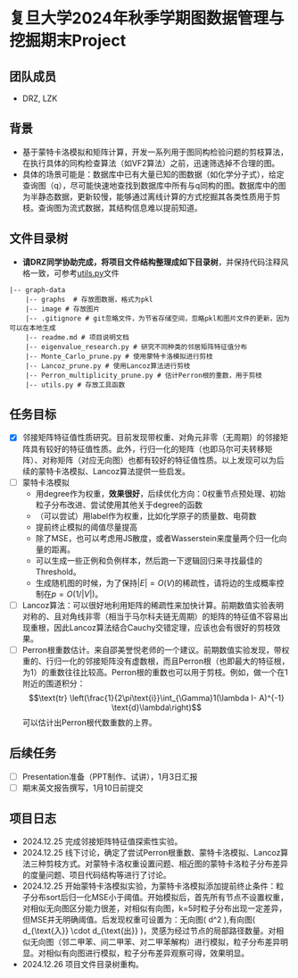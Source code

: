 # 复旦大学2024年秋季学期图数据管理与挖掘期末Project

## 团队成员
- DRZ, LZK

## 背景
- 基于蒙特卡洛模拟和矩阵计算，开发一系列用于图同构检验问题的剪枝算法，在执行具体的同构检查算法（如VF2算法）之前，迅速筛选掉不合理的图。
- 具体的场景可能是：数据库中已有大量已知的图数据（如化学分子式），给定查询图（q），尽可能快速地查找到数据库中所有与q同构的图。数据库中的图为半静态数据，更新较慢，能够通过离线计算的方式挖掘其各类性质用于剪枝。查询图为流式数据，其结构信息难以提前知道。

## 文件目录树
- **请DRZ同学协助完成，将项目文件结构整理成如下目录树**，并保持代码注释风格一致，可参考[utils.py](./utils.py)文件
```
|-- graph-data
    |-- graphs  # 存放图数据，格式为pkl
    |-- image # 存放图片
    |-- .gitignore # git忽略文件，为节省存储空间，忽略pkl和图片文件的更新，因为可以在本地生成
    |-- readme.md # 项目说明文档
    |-- eigenvalue_research.py # 研究不同种类的邻居矩阵特征值分布
    |-- Monte_Carlo_prune.py # 使用蒙特卡洛模拟进行剪枝
    |-- Lancoz_prune.py # 使用Lancoz算法进行剪枝
    |-- Perron_multiplicity_prune.py # 估计Perron根的重数，用于剪枝
    |-- utils.py # 存放工具函数
```

## 任务目标
- [x] 邻接矩阵特征值性质研究。目前发现带权重、对角元非零（无周期）的邻接矩阵具有较好的特征值性质。此外，行归一化的矩阵（也即马尔可夫转移矩阵）、对称矩阵（对应无向图）也都有较好的特征值性质。以上发现可以为后续的蒙特卡洛模拟、Lancoz算法提供一些启发。
- [ ] 蒙特卡洛模拟
  - 用degree作为权重，**效果很好**，后续优化方向：0权重节点预处理、初始粒子分布改进、尝试使用其他关于degree的函数
  - （可以尝试）用label作为权重，比如化学原子的质量数、电荷数
  - 提前终止模拟的阈值尽量提高
  - 除了MSE，也可以考虑用JS散度，或者Wasserstein来度量两个归一化向量的距离。
  - 可以生成一些正例和负例样本，然后跑一下逻辑回归来寻找最佳的Threshold。
  - 生成随机图的时候，为了保持$|E|=O(V)$的稀疏性，请将边的生成概率控制在$p=O(1/|V|)$。
- [ ] Lancoz算法：可以很好地利用矩阵的稀疏性来加快计算。前期数值实验表明对称的、且对角线非零（相当于马尔科夫链无周期）的矩阵的特征值不容易出现重根，因此Lancoz算法结合Cauchy交错定理，应该也会有很好的剪枝效果。
- [ ] Perron根重数估计。来自邵美誉悦老师的一个建议。前期数值实验发现，带权重的、行归一化的邻接矩阵没有虚数根，而且Perron根（也即最大的特征根，为1）的重数往往比较高。Perron根的重数也可以用于剪枝。例如，做一个在1附近的围道积分：
$$\text{tr} \left(\frac{1}{2\pi\text{i}}\int_{\Gamma}1(\lambda I- A)^{-1} \text{d}\lambda\right)$$
可以估计出Perron根代数重数的上界。

## 后续任务
- [ ] Presentation准备（PPT制作、试讲），1月3日汇报
- [ ] 期末英文报告撰写，1月10日前提交

## 项目日志
- 2024.12.25 完成邻接矩阵特征值探索性实验。
- 2024.12.25 线下讨论，确定了尝试Perron根重数、蒙特卡洛模拟、Lancoz算法三种剪枝方式。对蒙特卡洛权重设置问题、相近图的蒙特卡洛粒子分布差异的度量问题、项目代码结构等进行了讨论。
- 2024.12.25 开始蒙特卡洛模拟实验，为蒙特卡洛模拟添加提前终止条件：粒子分布sort后归一化MSE小于阈值。开始模拟后，首先所有节点不设置权重，对相似无向图区分能力很差，对相似有向图，k=5时粒子分布出现一定差异，但MSE并无明确阈值。后发现权重可设置为：无向图\( d^2 \),有向图\( d_{\text{入}} \cdot d_{\text{出}} \)，灵感为经过节点的局部路径数量。对相似无向图（邻二甲苯、间二甲苯、对二甲苯解构）进行模拟，粒子分布差异明显。对相似有向图进行模拟，粒子分布差异观察可得，效果明显。
- 2024.12.26 项目文件目录树重构。
 
